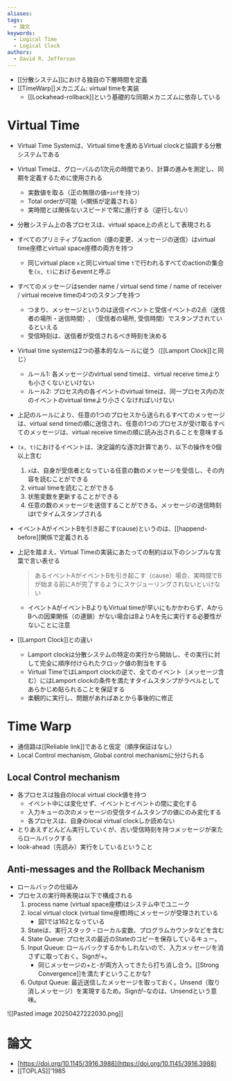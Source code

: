 ```yaml
---
aliases: 
tags:
  - 論文
keywords:
  - Logical Time
  - Logical Clock
authors:
  - David R. Jefferson
---
```

- [[分散システム]]における独自の下層時間を定義
- [[TimeWarp]]メカニズム: virtual timeを実装
	- [[Lockahead-rollback]]という基礎的な同期メカニズムに依存している

# Virtual Time
- Virtual Time Systemは、Virtual timeを進めるVirtual clockと協調する分散システムである
- Virtual Timeは、グローバルの1次元の時間であり、計算の進みを測定し、同期を定義するために使用される
	- 実数値を取る（正の無限の値`+inf`を持つ）
	- Total orderが可能（`<`関係が定義される）
	- 実時間とは関係ないスピードで常に進行する（逆行しない）

- 分散システム上の各プロセスは、virtual space上の点として表現される
- すべてのプリミティブなaction（値の変更、メッセージの送信）はvirtual time座標とvirtual space座標の両方を持つ
	- 同じvirtual place `x`と同じvirtual time `t`で行われるすべてのactionの集合を`(x, t)`におけるeventと呼ぶ
- すべてのメッセージはsender name / virtual send time / name of receiver / virtual receive timeの4つのスタンプを持つ
	- つまり、メッセージというのは送信イベントと受信イベントの2点（送信者の場所・送信時間）, （受信者の場所, 受信時間）でスタンプされているといえる
	- 受信時刻は、送信者が受信されるべき時刻を決める

- Virtual time systemは2つの基本的なルールに従う（[[Lamport Clock]]と同じ）
	- ルール1: 各メッセージのvirtual send timeは、virtual receive timeよりも小さくないといけない
	- ルール2: プロセス内の各イベントのvirtual timeは、同一プロセス内の次のイベントのvirtual timeより小さくなければいけない 
- 上記のルールにより、任意の1つのプロセスから送られるすべてのメッセージは、virtual send timeの順に送信され、任意の1つのプロセスが受け取るすべてのメッセージは、virtual receive timeの順に読み出されることを意味する

- `(x, t)`におけるイベントは、決定論的な逐次計算であり、以下の操作を0個以上含む
	1. `x`は、自身が受信者となっている任意の数のメッセージを受信し、その内容を読むことができる
	2. virtual timeを読むことができる
	3. 状態変数を更新することができる
	4. 任意の数のメッセージを送信することができる。メッセージの送信時刻はtでタイムスタンプされる
- イベントAがイベントBを引き起こす(cause)というのは、[[happend-before]]関係で定義される
- 上記を踏まえ、Virtual Timeの実装にあたっての制約は以下のシンプルな言葉で言い表せる
	> あるイベントAがイベントBを引き起こす（cause）場合、実時間でBが始まる前にAが完了するようにスケジューリングされないといけない
	- イベントAがイベントBよりもVirtual timeが早いにもかかわらず、AからBへの因果関係（の連鎖）がない場合はBよりAを先に実行する必要性がないことに注意
- [[Lamport Clock]]との違い
	- Lamport clockは分散システムの特定の実行から開始し、その実行に対して完全に順序付けられたクロック値の割当をする
	- Virtual TimeではLamport clockの逆で、全てのイベント（メッセージ含む）にはLamport clockの条件を満たすタイムスタンプがラベルとしてあらかじめ貼られることを保証する
	- 楽観的に実行し、問題があればあとから事後的に修正
# Time Warp
- 通信路は[[Reliable link]]であると仮定（順序保証はなし）
- Local Control mechanism, Global control mechanismに分けられる
## Local Control mechanism
- 各プロセスは独自のlocal virtual clock値を持つ
	- イベント中には変化せず、イベントとイベントの間に変化する
	- 入力キューの次のメッセージの受信タイムスタンプの値にのみ変化する
	- 各プロセスは、自身のlocal virtual clockしか読めない
- とりあえずどんどん実行していくが、古い受信時刻を持つメッセージが来たらロールバックする
- look-ahead（先読み）実行をしているということ
## Anti-messages and the Rollback Mechanism
- ロールバックの仕組み
- プロセスの実行時表現は以下で構成される
	1. process name (virtual space座標)はシステム中でユニーク
	2. local virtual clock (virtual time座標)時にメッセージが受理されている
		- 図1では162となっている
	3. Stateは、実行スタック・ローカル変数、プログラムカウンタなどを含む
	4. State Queue: プロセスの最近のStateのコピーを保存しているキュー。
	5. Input Queue: ロールバックするかもしれないので、入力メッセージを消さずに取っておく。Signが+。
		- 同じメッセージの+と-が両方入ってきたら打ち消し合う。[[Strong Convergence]]を満たすということかな?
	6. Output Queue: 最近送信したメッセージを取っておく。Unsend（取り消しメッセージ）を実現するため。Signが-なのは、Unsendという意味。

![[Pasted image 20250427222030.png]]

# 論文
- [https://doi.org/10.1145/3916.3988](https://doi.org/10.1145/3916.3988)
- [[TOPLAS]]'1985